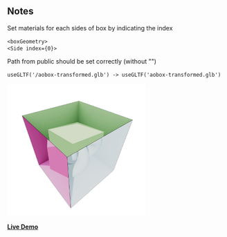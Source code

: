 ## Notes

Set materials for each sides of box by indicating the index
```
<boxGeometry>
<Side index={0}>
```

Path from public should be set correctly (without "\")
```
useGLTF('/aobox-transformed.glb') -> useGLTF('aobox-transformed.glb')
```
<img src="Screenshot.png" width="320px">

[**Live Demo**](https://momentchan.github.io/r3f-magic-box/)

